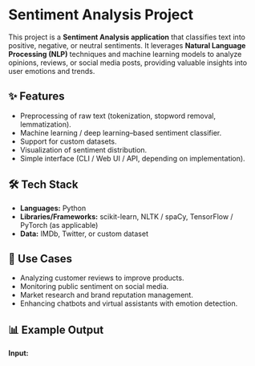 # Sentiment Analysis Project  

This project is a **Sentiment Analysis application** that classifies text into positive, negative, or neutral sentiments. It leverages **Natural Language Processing (NLP)** techniques and machine learning models to analyze opinions, reviews, or social media posts, providing valuable insights into user emotions and trends.  

## ✨ Features  
- Preprocessing of raw text (tokenization, stopword removal, lemmatization).  
- Machine learning / deep learning–based sentiment classifier.  
- Support for custom datasets.  
- Visualization of sentiment distribution.  
- Simple interface (CLI / Web UI / API, depending on implementation).  

## 🛠️ Tech Stack  
- **Languages:** Python  
- **Libraries/Frameworks:** scikit-learn, NLTK / spaCy, TensorFlow / PyTorch (as applicable)  
- **Data:** IMDb, Twitter, or custom dataset  

## 🚀 Use Cases  
- Analyzing customer reviews to improve products.  
- Monitoring public sentiment on social media.  
- Market research and brand reputation management.  
- Enhancing chatbots and virtual assistants with emotion detection.  

## 📊 Example Output  
**Input:**  
